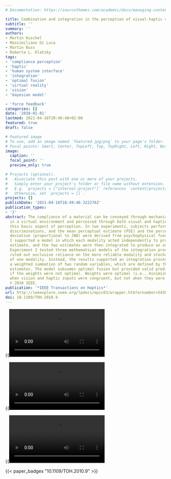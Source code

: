 ```yaml
---
# Documentation: https://sourcethemes.com/academic/docs/managing-content/

title: Combination and integration in the perception of visual-haptic compliance information
subtitle: ''
summary: ''
authors:
- Martin Kuschel
- Massimiliano Di Luca
- Martin Buss
- Roberta L. Klatzky
tags:
- 'compliance perception'
- 'haptic'
- 'human system interface'
- 'integration'
- 'optimal fusion'
- 'virtual reality'
- 'vision'
- 'bayesian model'

- 'force feedback'
categories: []
date: '2010-01-01'
lastmod: 2021-04-16T20:49:40+02:00
featured: true
draft: false

# Featured image
# To use, add an image named `featured.jpg/png` to your page's folder.
# Focal points: Smart, Center, TopLeft, Top, TopRight, Left, Right, BottomLeft, Bottom, BottomRight.
image:
  caption: ''
  focal_point: ''
  preview_only: true

# Projects (optional).
#   Associate this post with one or more of your projects.
#   Simply enter your project's folder or file name without extension.
#   E.g. `projects = ["internal-project"]` references `content/project/deep-learning/index.md`.
#   Otherwise, set `projects = []`.
projects: []
publishDate: '2021-04-16T18:49:40.322276Z'
publication_types:
- '2'
abstract: The compliance of a material can be conveyed through mechanical interactions
  in a virtual environment and perceived through both visual and haptic cues. We investigated
  this basic aspect of perception. In two experiments, subjects performed compliance
  discriminations, and the mean perceptual estimate (PSE) and the perceptual standard
  deviation (proportional to JND) were derived from psychophysical functions. Experiment
  1 supported a model in which each modality acted independently to produce a compliance
  estimate, and the two estimates were then integrated to produce an overall value.
  Experiment 2 tested three mathematical models of the integration process. The data
  ruled out exclusive reliance on the more reliable modality and stochastic selection
  of one modality. Instead, the results supported an integration process that constitutes
  a weighted summation of two random variables, which are defined by the single modality
  estimates. The model subsumes optimal fusion but provided valid predictions also
  if the weights were not optimal. Weights were optimal (i.e., minimized variance)
  when vision and haptic inputs were congruent, but not when they were incongruent.
  © 2010 IEEE.
publication: '*IEEE Transactions on Haptics*'
url: http://ieeexplore.ieee.org/lpdocs/epic03/wrapper.htm?arnumber=5438991
doi: 10.1109/TOH.2010.9
---
```


{{<video src="GeneralSetup.mp4">}}

{{<video src="SetupNonisometric.mp4">}}

{{<video src="AllConditions.mp4">}}

{{< paper_badges "10.1109/TOH.2010.9" >}}
